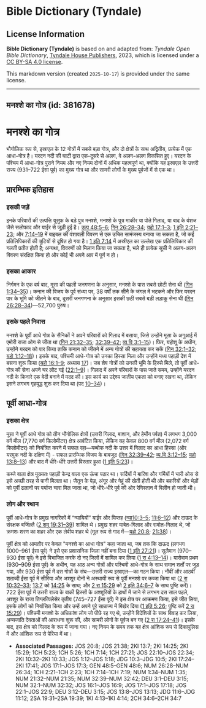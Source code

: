 # Bible Dictionary (Tyndale)

## License Information

**Bible Dictionary (Tyndale)** is based on and adapted from: _Tyndale Open Bible Dictionary_, [Tyndale House Publishers](https://tyndaleopenresources.com/), 2023, which is licensed under a [CC BY-SA 4.0 license](https://creativecommons.org/licenses/by-sa/4.0/legalcode.en).

This markdown version (created `2025-10-17`) is provided under the same license.



--------------------------------

## मनश्शे का गोत्र (id: 381678)

मनश्शे का गोत्र
===============

भौगोलिक रूप से, इस्राएल के 12 गोत्रों में सबसे बड़ा गोत्र, और दो क्षेत्रों के साथ अद्वितीय, प्रत्येक में एक आधा\-गोत्र है। यरदन नदी की घाटी द्वारा एक\-दूसरे से अलग, वे अलग\-अलग विकसित हुए। यरदन के पश्चिम में आधा\-गोत्र पुराने नियम और नए नियम दोनों में अधिक महत्वपूर्ण था, क्योंकि यह इस्राएल के उत्तरी राज्य (931–722 ईसा पूर्व) का मुख्य गोत्र था और सामरी लोगों के मुख्य पूर्वजों में से एक था।

प्रारम्भिक इतिहास
-----------------

### इसकी जड़ें

इनके परिवारों की उत्पत्ति यूसुफ के बड़े पुत्र मनश्शे, मनश्शे के पुत्र माकीर या पोते गिलाद, या बाद के वंशज जैसे सलोफाद और याईर से जुड़ी हुई है। [उत्प 48:5–6](https://ref.ly/Gen48:5-Gen48:6); [गिन 26:28–34](https://ref.ly/Num26:28-Num26:34); [यहो 17:1–3](https://ref.ly/Josh17:1-Josh17:3); [1 इति 2:21–23;](https://ref.ly/1Chr2:21-1Chr2:23) और [7:14–19](https://ref.ly/1Chr7:14-1Chr7:19) में बाइबल की वंशावली विवरण से एक उचित सामंजस्य बनाया जा सकता है, जो कई प्रतिलिपिकारों की त्रुटियों से दूषित हो गया है। [1 इति 7:14](https://ref.ly/1Chr7:14) में अस्रीएल का उल्लेख एक प्रतिलिपिकार की गलती प्रतीत होती है; अन्यथा, विवरणों को मिलान किया जा सकता है, भले ही प्रत्येक सूची ने अलग\-अलग विवरण संरक्षित किया हो और कोई भी अपने आप में पूर्ण न हो।

### इसका आकार

निर्गमन के एक वर्ष बाद, मूसा की पहली जनगणना के अनुसार, मनश्शे के पास सबसे छोटी सेना थी ([गिन 1:34–35](https://ref.ly/Num1:34-Num1:35))। कनान की विजय के पूर्व संध्या पर, 38 वर्षों तक सीनै के जंगल में भटकने और फिर यरदन पार के भूमि को जीतने के बाद, दूसरी जनगणना के अनुसार इसकी छठी सबसे बड़ी लड़ाकू सेना थी ([गिन 26:28–34](https://ref.ly/Num26:28-Num26:34))—52,700 पुरुष।

### इसके पहले निवास

मनश्शे के पूर्वी आधे गोत्र के सैनिकों ने अपने परिवारों को गिलाद में बसाया, जिसे उन्होंने मूसा के अगुआई में एमोरी राजा ओग से जीता था ([गिन 21:32–35](https://ref.ly/Num21:32-Num21:35); [32:39–42](https://ref.ly/Num32:39-Num32:42); [व्य.वि 3:1–15](https://ref.ly/Deut3:1-Deut3:15))। फिर, यहोशू के अधीन, उन्होंने यरदन को पार किया ताकि कनान को जीतने में अन्य गोत्रों की सहायता कर सकें ([गिन 32:1–32](https://ref.ly/Num32:1-Num32:32); [यहो 1:12–18](https://ref.ly/Josh1:12-Josh1:18))। इसके बाद, पश्चिमी आधे\-गोत्र को उनका हिस्सा मिला और उन्होंने मध्य पहाड़ी देश में बसना शुरू किया ([यहो 16:1–9](https://ref.ly/Josh16:1-Josh16:9); अध्याय [17](https://ref.ly/Josh17:1-Josh17:18))। जब शेष गोत्रों को उनकी भूमि के हिस्से मिले, तो पूर्वी आधे\-गोत्र की सेना अपने घर लौट गई ([22:1–9](https://ref.ly/Josh22:1-Josh22:9))। गिलाद में अपने परिवारों के पास जाते समय, उन्होंने यरदन नदी के किनारे एक वेदी बनाने में मदद की। इस कार्य का उद्देश्य जातीय एकता को बनाए रखना था, लेकिन इसने लगभग गृहयुद्ध शुरू कर दिया था (पद [10–34](https://ref.ly/Josh22:10-Josh22:34))।

पूर्वी आधा\-गोत्र
-----------------

### इसका क्षेत्र

मूसा ने पूर्वी आधे गोत्र को तीन भौगोलिक क्षेत्रों (उत्तरी गिलाद, बाशान, और हेर्मोन पर्वत) में लगभग 3,000 वर्ग मील (7,770 वर्ग किलोमीटर) क्षेत्र आवंटित किया, लेकिन यह केवल 800 वर्ग मील (2,072 वर्ग किलोमीटर) को नियंत्रित करने में सफल रहा—यब्बोक नदी के उत्तर में गिलाद का आधा हिस्सा (और यरमुक नदी के दक्षिण में) \- सफल प्रारम्भिक विजय के बावजूद ([गिन 32:39–42](https://ref.ly/Num32:39-Num32:42); [व्य.वि 3:12–15](https://ref.ly/Deut3:12-Deut3:15); [यहो 13:8–13](https://ref.ly/Josh13:8-Josh13:13)) और बाद में धीरे\-धीरे उत्तरी विस्तार हुआ ([1 इति 5:23](https://ref.ly/1Chr5:23))।

कब्जे वाला क्षेत्र मुख्यतः पहाड़ी केन्द्र वाला एक ऊंचा पठार था। सर्दियों में बारिश और गर्मियों में भारी ओस से इसे अच्छी तरह से पानी मिलता था। जैतून के पेड़, अंगूर और गेहूं की खेती होती थी और बकरियों और भेड़ों को पूर्वी ढलानों पर पर्याप्त चारा मिल जाता था, जो धीरे\-धीरे पूर्व की ओर रेगिस्तान में विलीन हो जाती थी।

### लोग और स्थान

पूर्वी आधे\-गोत्र के प्रमुख नागरिकों में “न्यायियों” याईर और यिप्तह ([न्या10:3–5](https://ref.ly/Judg10:3-Judg10:5); [11:6–12](https://ref.ly/Judg11:6-Judg11:12)) और दाऊद के संरक्षक बर्जिल्लै ([2 शमू 19:31–39](https://ref.ly/2Sam19:31-2Sam19:39)) शामिल थे। प्रमुख शहर याबेत\-गिलाद और रामोत\-गिलाद थे, जो क्रमशः शरण का शहर और एक लेवीय शहर थे (मूल रूप से गाद में—[यहो 20:8](https://ref.ly/Josh20:8); [21:38](https://ref.ly/Josh21:38))।

पूर्वी क्षेत्र को आमतौर पर केवल "मनश्शे का आधा गोत्र" कहा जाता था, जब तक कि दाऊद (लगभग 1000–961 ईसा पूर्व) ने इसे एक प्रशासनिक जिला नहीं बना दिया ([1 इति 27:21](https://ref.ly/1Chr27:21))। सुलैमान (970–930 ईसा पूर्व) ने इसे विभाजित करके दो नए जिलों में शामिल कर लिया ([1 रा 4:13–14](https://ref.ly/1Kgs4:13-1Kgs4:14))। यारोबाम प्रथम (930–909 ईसा पूर्व) के अधीन, यह आठ अन्य गोत्रों और पश्चिमी आधे\-गोत्र के साथ समान शर्तों पर जुड़ गया, और 930 ईसा पूर्व में दस गोत्रों के संघ—उत्तरी राज्य इस्राएल—का गठन किया। नौवीं और आठवीं शताब्दी ईसा पूर्व में सीरिया और अश्शूर दोनों ने अस्थायी रूप से पूर्वी मनश्शे पर कब्जा किया था ([2 रा 10:32–33](https://ref.ly/2Kgs10:32-2Kgs10:33); [13:7](https://ref.ly/2Kgs13:7) को [14:25](https://ref.ly/2Kgs14:25) के साथ; और [2 रा 15:29](https://ref.ly/2Kgs15:29) को [2 इति 34:6–7](https://ref.ly/2Chr34:6-2Chr34:7) के साथ पुष्टि करें)। 722 ईसा पूर्व में उत्तरी राज्य के बाकी हिस्सों के अश्शूरियों के हाथों में जाने से लगभग दस साल पहले, अश्शूर के राजा तिग्लत्पिलेसेर तृतीय (745–727 ईसा पूर्व) ने इस क्षेत्र पर आक्रमण किया, इसे जीत लिया, इसके लोगों को निर्वासित किया और उन्हें अपने पूरे साम्राज्य में बिखेर दिया ([1 इति 5:26](https://ref.ly/1Chr5:26); पुष्टि करें [2 रा 15:29](https://ref.ly/2Kgs15:29))। पश्चिमी मनश्शे के अधिकांश लोग जो पीछे रह गए थे, उन्होंने विदेशियों के साथ विवाह कर लिया, अन्यजाति देवताओं की आराधना शुरू की, और सामरी लोगों के पूर्वज बन गए ([2 रा 17:24–41](https://ref.ly/2Kgs17:24-2Kgs17:41))। इसके बाद, इस क्षेत्र को गिलाद के रूप में जाना गया। नए नियम के समय तक यह क्षेत्र आंशिक रूप से दिकापुलिस में और आंशिक रूप से पेरिया में था।

* **Associated Passages:** JOS 20:8; JOS 21:38; 2KI 13:7; 2KI 14:25; 2KI 15:29; 1CH 5:23; 1CH 5:26; 1CH 7:14; 1CH 27:21; JOS 22:10–JOS 22:34; 2KI 10:32–2KI 10:33; JOS 1:12–JOS 1:18; JDG 10:3–JDG 10:5; 2KI 17:24–2KI 17:41; JOS 17:1–JOS 17:3; GEN 48:5–GEN 48:6; NUM 26:28–NUM 26:34; 1CH 2:21–1CH 2:23; 1CH 7:14–1CH 7:19; NUM 1:34–NUM 1:35; NUM 21:32–NUM 21:35; NUM 32:39–NUM 32:42; DEU 3:1–DEU 3:15; NUM 32:1–NUM 32:32; JOS 16:1–JOS 16:9; JOS 17:1–JOS 17:18; JOS 22:1–JOS 22:9; DEU 3:12–DEU 3:15; JOS 13:8–JOS 13:13; JDG 11:6–JDG 11:12; 2SA 19:31–2SA 19:39; 1KI 4:13–1KI 4:14; 2CH 34:6–2CH 34:7

